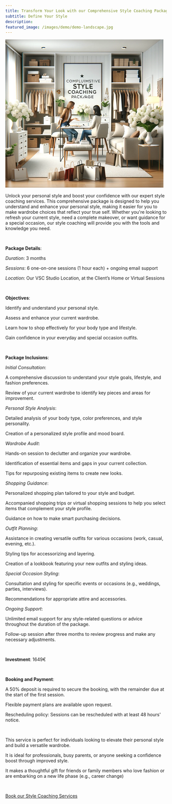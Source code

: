 ```yaml
---
title: Transform Your Look with our Comprehensive Style Coaching Package
subtitle: Define Your Style
description: 
featured_image: /images/demo/demo-landscape.jpg
---
```


![](/images/services/style_coaching.png)


Unlock your personal style and boost your confidence with our expert style coaching services. This comprehensive package is designed to help you understand and enhance your personal style, making it easier for you to make wardrobe choices that reflect your true self. Whether you're looking to refresh your current style, need a complete makeover, or want guidance for a special occasion, our style coaching will provide you with the tools and knowledge you need.

<br/>

**Package Details**:

*Duration*: 3 months

*Sessions*: 6 one-on-one sessions (1 hour each) + ongoing email support

*Location*: Our VSC Studio Location, at the Client’s Home or Virtual Sessions

<br/>

**Objectives**:

Identify and understand your personal style.

Assess and enhance your current wardrobe.

Learn how to shop effectively for your body type and lifestyle.

Gain confidence in your everyday and special occasion outfits.

<br/>

**Package Inclusions**:

*Initial Consultation*:

A comprehensive discussion to understand your style goals, lifestyle, and fashion preferences.

Review of your current wardrobe to identify key pieces and areas for improvement.

*Personal Style Analysis*:

Detailed analysis of your body type, color preferences, and style personality.

Creation of a personalized style profile and mood board.

*Wardrobe Audit*:

Hands-on session to declutter and organize your wardrobe.

Identification of essential items and gaps in your current collection.

Tips for repurposing existing items to create new looks.

*Shopping Guidance*:

Personalized shopping plan tailored to your style and budget.

Accompanied shopping trips or virtual shopping sessions to help you select items that complement your style profile.

Guidance on how to make smart purchasing decisions.

*Outfit Planning*:

Assistance in creating versatile outfits for various occasions (work, casual, evening, etc.).

Styling tips for accessorizing and layering.

Creation of a lookbook featuring your new outfits and styling ideas.

*Special Occasion Styling*:

Consultation and styling for specific events or occasions (e.g., weddings, parties, interviews).

Recommendations for appropriate attire and accessories.

*Ongoing Support*:

Unlimited email support for any style-related questions or advice throughout the duration of the package.

Follow-up session after three months to review progress and make any necessary adjustments.

<br/>

**Investment**:  1649€

<br/>

**Booking and Payment**:

A 50% deposit is required to secure the booking, with the remainder due at the start of the first session.

Flexible payment plans are available upon request.

Rescheduling policy: Sessions can be rescheduled with at least 48 hours' notice.

<br/>

This service is perfect for individuals looking to elevate their personal style and build a versatile wardrobe.

It is ideal for professionals, busy parents, or anyone seeking a confidence boost through improved style.

It makes a thoughtful gift for friends or family members who love fashion or are embarking on a new life phase (e.g., career change) 

<br/>

[Book our Style Coaching Services](/contact.html)

